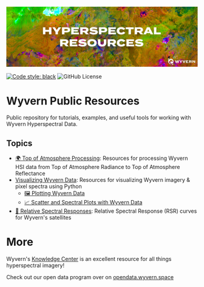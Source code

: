 ![Wyvern Public Resources Header w/ colorful Principal Component Analysis of an interesting geological site in Chile](media/hsi_resources_header.jpg)

[![Code style: black](https://img.shields.io/badge/code%20style-black-000000.svg)](https://github.com/psf/black)
![GitHub License](https://img.shields.io/github/license/nrevyw/wyvern-public-resources)

# Wyvern Public Resources

Public repository for tutorials, examples, and useful tools for working with Wyvern Hyperspectral Data.

## Topics

- [🌍 Top of Atmosphere Processing](top-of-atmosphere-processing/README.md): Resources for processing Wyvern HSI data from Top of Atmosphere Radiance to Top of Atmosphere Reflectance
- [Visualizing Wyvern Data](visualizing-wyvern-data/README.md): Resources for visualizing Wyvern imagery & pixel spectra using Python
  - [🖼️ Plotting Wyvern Data](visualizing-wyvern-data/visualizing_wyvern_data.ipynb)
  - [📈 Scatter and Spectral Plots with Wyvern Data](visualizing-wyvern-data/spectra_and_scatter_plots.ipynb)
- [🌈 Relative Spectral Responses](relative-spectral-responses/README.md): Relative Spectral Response (RSR) curves for Wyvern's satellites

# More

Wyvern's [Knowledge Center](knowledge.wyvern.space) is an excellent resource for all things hyperspectral imagery!

Check out our open data program over on [opendata.wyvern.space](https://opendata.wyvern.space/)

